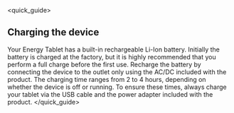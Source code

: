 <quick_guide> 

## Charging the device

Your Energy Tablet has a built-in rechargeable Li-Ion battery. Initially the battery is charged at the factory, but it is highly recommended that you perform a full charge before the first use. Recharge the battery by connecting the device to the outlet only using the AC/DC included with the product. The charging time ranges from 2 to 4 hours, depending on whether the device is off or running. To ensure these times, always charge your tablet via the USB cable and the power adapter included with the product.
</quick_guide>
